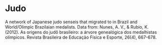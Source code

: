 # Judo
A network of Japanese judo senseis  that migrated to in Brazil and  World/Olimpic Brazilaian medalists.
Data from: Nunes, A. V., & Rubio, K. (2012). As origens do judô brasileiro: a árvore genealógica dos medalhistas olímpicos. Revista Brasileira de Educação Física e Esporte, 26(4), 667-678.

